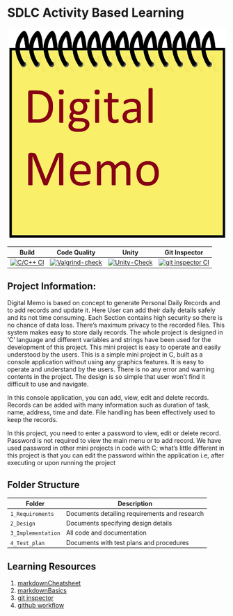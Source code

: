 # SDLC Activity Based Learning

![Memo](https://github.com/Anitha710/LTTS_MiniProject_C/blob/main/1_Requirements/Digital%20Memo.png)


Build | Code Quality | Unity | Git Inspector
|---------|------------|-----------|----------------
[![C/C++ CI](https://github.com/Anitha710/LTTS_MiniProject_C/actions/workflows/c-cpp.yml/badge.svg)](https://github.com/Anitha710/LTTS_MiniProject_C/actions/workflows/c-cpp.yml)|[![Valgrind-check](https://github.com/Anitha710/LTTS_MiniProject_C/actions/workflows/valgrind.yml/badge.svg)](https://github.com/Anitha710/LTTS_MiniProject_C/actions/workflows/valgrind.yml)| [![Unity-Check](https://github.com/arc-arnob/LnT_Mini_Project/actions/workflows/arc-unity.yml/badge.svg)](https://github.com/arc-arnob/LnT_Mini_Project/actions/workflows/arc-unity.yml) | [![git inspector CI](https://github.com/arc-arnob/LnT_Mini_Project/actions/workflows/arc-gitinspector.yml/badge.svg)](https://github.com/arc-arnob/LnT_Mini_Project/actions/workflows/arc-gitinspector.yml)
 
## Project Information:
Digital Memo is based on concept to generate Personal Daily Records and to add records and update it. Here User can add their daily details safely and its not time consuming. Each Section contains high security so there is no chance of data loss. There’s maximum privacy to the recorded files. This system makes easy to store daily records. The whole project is designed in ‘C’ language and different variables and strings have been used for the development of this project. This mini project is easy to operate and easily understood by the users. This is a simple mini project in C, built as a console application without using any graphics features. It is easy to operate and understand by the users. There is no any error and warning contents in the project. The design is so simple that user won’t find it difficult to use and navigate.

In this console application, you can add, view, edit and delete records. Records can be added with many information such as duration of task, name, address, time and date. File handling has been effectively used to keep the records.
  
In this project, you need to enter a password to view, edit or delete record. Password is not required to view the main menu or to add record. We have used password in other mini projects in code with C; what’s little different in this project is that you can edit the password within the application i.e, after executing or upon running the project 

## Folder Structure
Folder             | Description
-------------------| -----------------------------------------
`1_Requirements`   | Documents detailing requirements and research
`2_Design`         | Documents specifying design details
`3_Implementation` | All code and documentation
`4_Test_plan`      | Documents with test plans and procedures



## Learning Resources
1. [markdownCheatsheet](https://github.com/adam-p/markdown-here/wiki/Markdown-Cheatsheet)
2. [markdownBasics](https://guides.github.com/features/mastering-markdown/)
3. [git inspector](https://github.com/ejwa/gitinspector.git)
4. [github workflow](https://docs.github.com/en/actions/learn-github-action)

